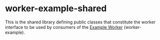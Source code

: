 # worker-example-shared

This is the shared library defining public classes that constitute the worker interface to be used by consumers of the [Example Worker](https://github.hpe.com/caf/worker-example) (worker-example).
